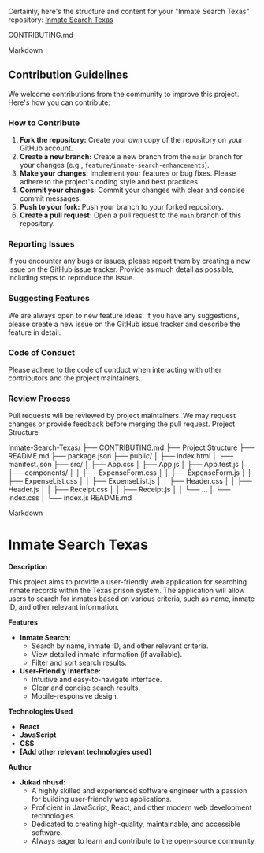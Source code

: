 Certainly, here's the structure and content for your "Inmate Search Texas" repository: [Inmate Search Texas](https://www.tdcj-inmatesearch.com)

CONTRIBUTING.md

Markdown

## Contribution Guidelines

We welcome contributions from the community to improve this project. Here's how you can contribute:

### How to Contribute

1. **Fork the repository:** Create your own copy of the repository on your GitHub account.
2. **Create a new branch:** Create a new branch from the `main` branch for your changes (e.g., `feature/inmate-search-enhancements`).
3. **Make your changes:** Implement your features or bug fixes. Please adhere to the project's coding style and best practices.
4. **Commit your changes:** Commit your changes with clear and concise commit messages.
5. **Push to your fork:** Push your branch to your forked repository.
6. **Create a pull request:** Open a pull request to the `main` branch of this repository.

### Reporting Issues

If you encounter any bugs or issues, please report them by creating a new issue on the GitHub issue tracker. Provide as much detail as possible, including steps to reproduce the issue.

### Suggesting Features

We are always open to new feature ideas. If you have any suggestions, please create a new issue on the GitHub issue tracker and describe the feature in detail.

### Code of Conduct

Please adhere to the code of conduct when interacting with other contributors and the project maintainers.

### Review Process

Pull requests will be reviewed by project maintainers. We may request changes or provide feedback before merging the pull request. 
Project Structure

Inmate-Search-Texas/
├── CONTRIBUTING.md
├── Project Structure 
├── README.md
├── package.json
├── public/
│   ├── index.html
│   └── manifest.json 
├── src/
│   ├── App.css
│   ├── App.js
│   ├── App.test.js
│   ├── components/
│   │   ├── ExpenseForm.css
│   │   ├── ExpenseForm.js
│   │   ├── ExpenseList.css
│   │   ├── ExpenseList.js
│   │   ├── Header.css
│   │   ├── Header.js
│   │   ├── Receipt.css
│   │   ├── Receipt.js
│   │   └── ... 
│   └── index.css
│   └── index.js
README.md

Markdown

# Inmate Search Texas

**Description**

This project aims to provide a user-friendly web application for searching inmate records within the Texas prison system. The application will allow users to search for inmates based on various criteria, such as name, inmate ID, and other relevant information. 

**Features**

* **Inmate Search:** 
    * Search by name, inmate ID, and other relevant criteria.
    * View detailed inmate information (if available).
    * Filter and sort search results.
* **User-Friendly Interface:** 
    * Intuitive and easy-to-navigate interface.
    * Clear and concise search results.
    * Mobile-responsive design.

**Technologies Used**

* **React**
* **JavaScript**
* **CSS**
* **[Add other relevant technologies used]**

**Author**

* **Jukad nhusd:** 
    * A highly skilled and experienced software engineer with a passion for building user-friendly web applications. 
    * Proficient in JavaScript, React, and other modern web development technologies. 
    * Dedicated to creating high-quality, maintainable, and accessible software.
    * Always eager to learn and contribute to the open-source community.
